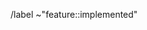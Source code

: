 <!-- Indicate in your MR title which new feature it implements -->

<!-- Indicate to which issue it relates (if any) by adding "Implements #[issue number]" -->


<!-- Don't remove the following line -->
/label ~"feature::implemented"

